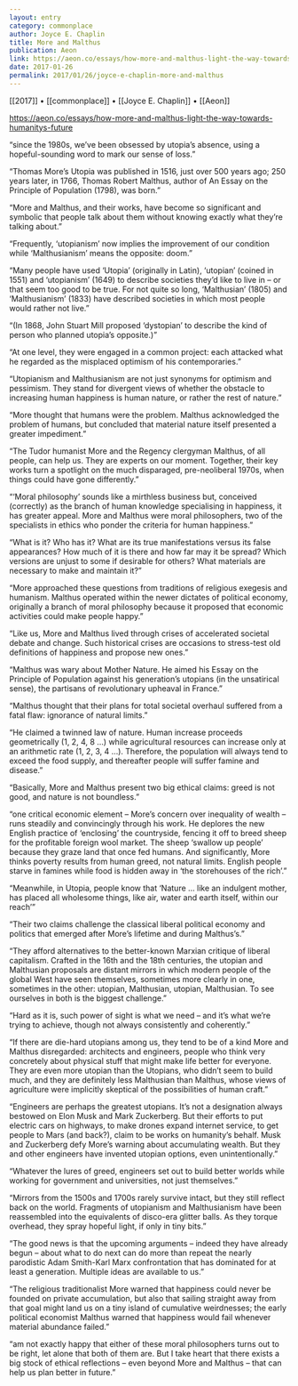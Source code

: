 ```yaml
---
layout: entry
category: commonplace
author: Joyce E. Chaplin
title: More and Malthus
publication: Aeon
link: https://aeon.co/essays/how-more-and-malthus-light-the-way-towards-humanitys-future
date: 2017-01-26
permalink: 2017/01/26/joyce-e-chaplin-more-and-malthus
---
```


[[2017]] • [[commonplace]] • [[Joyce E. Chaplin]] • [[Aeon]] 

https://aeon.co/essays/how-more-and-malthus-light-the-way-towards-humanitys-future

“since the 1980s, we’ve been obsessed by utopia’s absence, using a hopeful-sounding word to mark our sense of loss.”

“Thomas More’s Utopia was published in 1516, just over 500 years ago; 250 years later, in 1766, Thomas Robert Malthus, author of An Essay on the Principle of Population (1798), was born.”

“More and Malthus, and their works, have become so significant and symbolic that people talk about them without knowing exactly what they’re talking about.”

“Frequently, ‘utopianism’ now implies the improvement of our condition while ‘Malthusianism’ means the opposite: doom.”

“Many people have used ‘Utopia’ (originally in Latin), ‘utopian’ (coined in 1551) and ‘utopianism’ (1649) to describe societies they’d like to live in ­– or that seem too good to be true. For not quite so long, ‘Malthusian’ (1805) and ‘Malthusianism’ (1833) have described societies in which most people would rather not live.”

“(In 1868, John Stuart Mill proposed ‘dystopian’ to describe the kind of person who planned utopia’s opposite.)”

“At one level, they were engaged in a common project: each attacked what he regarded as the misplaced optimism of his contemporaries.”

“Utopianism and Malthusianism are not just synonyms for optimism and pessimism. They stand for divergent views of whether the obstacle to increasing human happiness is human nature, or rather the rest of nature.”

“More thought that humans were the problem. Malthus acknowledged the problem of humans, but concluded that material nature itself presented a greater impediment.”

“The Tudor humanist More and the Regency clergyman Malthus, of all people, can help us. They are experts on our moment. Together, their key works turn a spotlight on the much disparaged, pre-neoliberal 1970s, when things could have gone differently.”

“‘Moral philosophy’ sounds like a mirthless business but, conceived (correctly) as the branch of human knowledge specialising in happiness, it has greater appeal. More and Malthus were moral philosophers, two of the specialists in ethics who ponder the criteria for human happiness.”

“What is it? Who has it? What are its true manifestations versus its false appearances? How much of it is there and how far may it be spread? Which versions are unjust to some if desirable for others? What materials are necessary to make and maintain it?”

“More approached these questions from traditions of religious exegesis and humanism. Malthus operated within the newer dictates of political economy, originally a branch of moral philosophy because it proposed that economic activities could make people happy.”

“Like us, More and Malthus lived through crises of accelerated societal debate and change. Such historical crises are occasions to stress-test old definitions of happiness and propose new ones.”

“Malthus was wary about Mother Nature. He aimed his Essay on the Principle of Population against his generation’s utopians (in the unsatirical sense), the partisans of revolutionary upheaval in France.”

“Malthus thought that their plans for total societal overhaul suffered from a fatal flaw: ignorance of natural limits.”

“He claimed a twinned law of nature. Human increase proceeds geometrically (1, 2, 4, 8 …) while agricultural resources can increase only at an arithmetic rate (1, 2, 3, 4 …). Therefore, the population will always tend to exceed the food supply, and thereafter people will suffer famine and disease.”

“Basically, More and Malthus present two big ethical claims: greed is not good, and nature is not boundless.”

“one critical economic element – More’s concern over inequality of wealth – runs steadily and convincingly through his work. He deplores the new English practice of ‘enclosing’ the countryside, fencing it off to breed sheep for the profitable foreign wool market. The sheep ‘swallow up people’ because they graze land that once fed humans. And significantly, More thinks poverty results from human greed, not natural limits. English people starve in famines while food is hidden away in ‘the storehouses of the rich’.”

“Meanwhile, in Utopia, people know that ‘Nature … like an indulgent mother, has placed all wholesome things, like air, water and earth itself, within our reach’”

“Their two claims challenge the classical liberal political economy and politics that emerged after More’s lifetime and during Malthus’s.”

“They afford alternatives to the better-known Marxian critique of liberal capitalism. Crafted in the 16th and the 18th centuries, the utopian and Malthusian proposals are distant mirrors in which modern people of the global West have seen themselves, sometimes more clearly in one, sometimes in the other: utopian, Malthusian, utopian, Malthusian. To see ourselves in both is the biggest challenge.”

“Hard as it is, such power of sight is what we need – and it’s what we’re trying to achieve, though not always consistently and coherently.”

“If there are die-hard utopians among us, they tend to be of a kind More and Malthus disregarded: architects and engineers, people who think very concretely about physical stuff that might make life better for everyone. They are even more utopian than the Utopians, who didn’t seem to build much, and they are definitely less Malthusian than Malthus, whose views of agriculture were implicitly skeptical of the possibilities of human craft.”

“Engineers are perhaps the greatest utopians. It’s not a designation always bestowed on Elon Musk and Mark Zuckerberg. But their efforts to put electric cars on highways, to make drones expand internet service, to get people to Mars (and back?), claim to be works on humanity’s behalf. Musk and Zuckerberg defy More’s warning about accumulating wealth. But they and other engineers have invented utopian options, even unintentionally.”

“Whatever the lures of greed, engineers set out to build better worlds while working for government and universities, not just themselves.”

“Mirrors from the 1500s and 1700s rarely survive intact, but they still reflect back on the world. Fragments of utopianism and Malthusianism have been reassembled into the equivalents of disco-era glitter balls. As they torque overhead, they spray hopeful light, if only in tiny bits.”

“The good news is that the upcoming arguments – indeed they have already begun – about what to do next can do more than repeat the nearly parodistic Adam Smith-Karl Marx confrontation that has dominated for at least a generation. Multiple ideas are available to us.”

“The religious traditionalist More warned that happiness could never be founded on private accumulation, but also that sailing straight away from that goal might land us on a tiny island of cumulative weirdnesses; the early political economist Malthus warned that happiness would fail whenever material abundance failed.”

“am not exactly happy that either of these moral philosophers turns out to be right, let alone that both of them are. But I take heart that there exists a big stock of ethical reflections – even beyond More and Malthus – that can help us plan better in future.”

